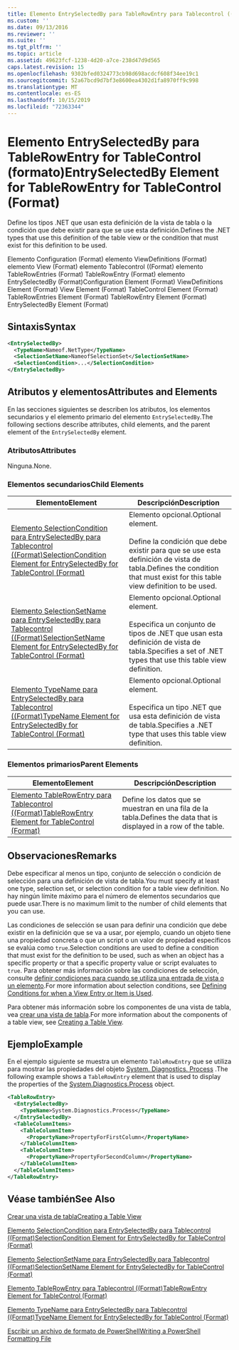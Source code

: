 ```yaml
---
title: Elemento EntrySelectedBy para TableRowEntry para Tablecontrol ((Format) | Microsoft Docs
ms.custom: ''
ms.date: 09/13/2016
ms.reviewer: ''
ms.suite: ''
ms.tgt_pltfrm: ''
ms.topic: article
ms.assetid: 49623fcf-1238-4d20-a7ce-238d47d9d565
caps.latest.revision: 15
ms.openlocfilehash: 9302bfed0324773cb98d698acdcf608f34ee19c1
ms.sourcegitcommit: 52a67bcd9d7bf3e8600ea4302d1fa8970ff9c998
ms.translationtype: MT
ms.contentlocale: es-ES
ms.lasthandoff: 10/15/2019
ms.locfileid: "72363344"
---
```

# <a name="entryselectedby-element-for-tablerowentry--for-tablecontrol-format"></a><span data-ttu-id="f56f4-102">Elemento EntrySelectedBy para TableRowEntry for TableControl (formato)</span><span class="sxs-lookup"><span data-stu-id="f56f4-102">EntrySelectedBy Element for TableRowEntry  for TableControl (Format)</span></span>

<span data-ttu-id="f56f4-103">Define los tipos .NET que usan esta definición de la vista de tabla o la condición que debe existir para que se use esta definición.</span><span class="sxs-lookup"><span data-stu-id="f56f4-103">Defines the .NET types that use this definition of the table view or the condition that must exist for this definition to be used.</span></span>

<span data-ttu-id="f56f4-104">Elemento Configuration (Format) elemento ViewDefinitions (Format) elemento View (Format) elemento Tablecontrol ((Format) elemento TableRowEntries (Format) TableRowEntry (Format) elemento EntrySelectedBy (Format)</span><span class="sxs-lookup"><span data-stu-id="f56f4-104">Configuration Element (Format) ViewDefinitions Element (Format) View Element (Format) TableControl Element (Format) TableRowEntries Element (Format) TableRowEntry Element (Format) EntrySelectedBy Element (Format)</span></span>

## <a name="syntax"></a><span data-ttu-id="f56f4-105">Sintaxis</span><span class="sxs-lookup"><span data-stu-id="f56f4-105">Syntax</span></span>

```xml
<EntrySelectedBy>
  <TypeName>Nameof.NetType</TypeName>
  <SelectionSetName>NameofSelectionSet</SelectionSetName>
  <SelectionCondition>...</SelectionCondition>
</EntrySelectedBy>
```

## <a name="attributes-and-elements"></a><span data-ttu-id="f56f4-106">Atributos y elementos</span><span class="sxs-lookup"><span data-stu-id="f56f4-106">Attributes and Elements</span></span>

<span data-ttu-id="f56f4-107">En las secciones siguientes se describen los atributos, los elementos secundarios y el elemento primario del elemento `EntrySelectedBy`.</span><span class="sxs-lookup"><span data-stu-id="f56f4-107">The following sections describe attributes, child elements, and the parent element of the `EntrySelectedBy` element.</span></span>

### <a name="attributes"></a><span data-ttu-id="f56f4-108">Atributos</span><span class="sxs-lookup"><span data-stu-id="f56f4-108">Attributes</span></span>

<span data-ttu-id="f56f4-109">Ninguna.</span><span class="sxs-lookup"><span data-stu-id="f56f4-109">None.</span></span>

### <a name="child-elements"></a><span data-ttu-id="f56f4-110">Elementos secundarios</span><span class="sxs-lookup"><span data-stu-id="f56f4-110">Child Elements</span></span>

|<span data-ttu-id="f56f4-111">Elemento</span><span class="sxs-lookup"><span data-stu-id="f56f4-111">Element</span></span>|<span data-ttu-id="f56f4-112">Descripción</span><span class="sxs-lookup"><span data-stu-id="f56f4-112">Description</span></span>|
|-------------|-----------------|
|[<span data-ttu-id="f56f4-113">Elemento SelectionCondition para EntrySelectedBy para Tablecontrol ((Format)</span><span class="sxs-lookup"><span data-stu-id="f56f4-113">SelectionCondition Element for EntrySelectedBy for TableControl (Format)</span></span>](./selectioncondition-element-for-entryselectedby-for-tablecontrol-format.md)|<span data-ttu-id="f56f4-114">Elemento opcional.</span><span class="sxs-lookup"><span data-stu-id="f56f4-114">Optional element.</span></span><br /><br /> <span data-ttu-id="f56f4-115">Define la condición que debe existir para que se use esta definición de vista de tabla.</span><span class="sxs-lookup"><span data-stu-id="f56f4-115">Defines the condition that must exist for this table view definition to be used.</span></span>|
|[<span data-ttu-id="f56f4-116">Elemento SelectionSetName para EntrySelectedBy para Tablecontrol ((Format)</span><span class="sxs-lookup"><span data-stu-id="f56f4-116">SelectionSetName Element for EntrySelectedBy for TableControl (Format)</span></span>](./selectionsetname-element-for-entryselectedby-for-tablecontrol-format.md)|<span data-ttu-id="f56f4-117">Elemento opcional.</span><span class="sxs-lookup"><span data-stu-id="f56f4-117">Optional element.</span></span><br /><br /> <span data-ttu-id="f56f4-118">Especifica un conjunto de tipos de .NET que usan esta definición de vista de tabla.</span><span class="sxs-lookup"><span data-stu-id="f56f4-118">Specifies a set of .NET types that use this table view definition.</span></span>|
|[<span data-ttu-id="f56f4-119">Elemento TypeName para EntrySelectedBy para Tablecontrol ((Format)</span><span class="sxs-lookup"><span data-stu-id="f56f4-119">TypeName Element for EntrySelectedBy for TableControl (Format)</span></span>](./typename-element-for-entryselectedby-for-tablecontrol-format.md)|<span data-ttu-id="f56f4-120">Elemento opcional.</span><span class="sxs-lookup"><span data-stu-id="f56f4-120">Optional element.</span></span><br /><br /> <span data-ttu-id="f56f4-121">Especifica un tipo .NET que usa esta definición de vista de tabla.</span><span class="sxs-lookup"><span data-stu-id="f56f4-121">Specifies a .NET type that uses this table view definition.</span></span>|

### <a name="parent-elements"></a><span data-ttu-id="f56f4-122">Elementos primarios</span><span class="sxs-lookup"><span data-stu-id="f56f4-122">Parent Elements</span></span>

|<span data-ttu-id="f56f4-123">Elemento</span><span class="sxs-lookup"><span data-stu-id="f56f4-123">Element</span></span>|<span data-ttu-id="f56f4-124">Descripción</span><span class="sxs-lookup"><span data-stu-id="f56f4-124">Description</span></span>|
|-------------|-----------------|
|[<span data-ttu-id="f56f4-125">Elemento TableRowEntry para Tablecontrol ((Format)</span><span class="sxs-lookup"><span data-stu-id="f56f4-125">TableRowEntry Element for TableControl (Format)</span></span>](./tablerowentry-element-for-tablerowentries-for-tablecontrol-format.md)|<span data-ttu-id="f56f4-126">Define los datos que se muestran en una fila de la tabla.</span><span class="sxs-lookup"><span data-stu-id="f56f4-126">Defines the data that is displayed in a row of the table.</span></span>|

## <a name="remarks"></a><span data-ttu-id="f56f4-127">Observaciones</span><span class="sxs-lookup"><span data-stu-id="f56f4-127">Remarks</span></span>

<span data-ttu-id="f56f4-128">Debe especificar al menos un tipo, conjunto de selección o condición de selección para una definición de vista de tabla.</span><span class="sxs-lookup"><span data-stu-id="f56f4-128">You must specify at least one type, selection set, or selection condition for a table view definition.</span></span> <span data-ttu-id="f56f4-129">No hay ningún límite máximo para el número de elementos secundarios que puede usar.</span><span class="sxs-lookup"><span data-stu-id="f56f4-129">There is no maximum limit to the number of child elements that you can use.</span></span>

<span data-ttu-id="f56f4-130">Las condiciones de selección se usan para definir una condición que debe existir en la definición que se va a usar, por ejemplo, cuando un objeto tiene una propiedad concreta o que un script o un valor de propiedad específicos se evalúa como `true`.</span><span class="sxs-lookup"><span data-stu-id="f56f4-130">Selection conditions are used to define a condition that must exist for the definition to be used, such as when an object has a specific property or that a specific property value or script evaluates to `true`.</span></span> <span data-ttu-id="f56f4-131">Para obtener más información sobre las condiciones de selección, consulte [definir condiciones para cuando se utiliza una entrada de vista o un elemento](./defining-conditions-for-displaying-data.md).</span><span class="sxs-lookup"><span data-stu-id="f56f4-131">For more information about selection conditions, see [Defining Conditions for when a View Entry or Item is Used](./defining-conditions-for-displaying-data.md).</span></span>

<span data-ttu-id="f56f4-132">Para obtener más información sobre los componentes de una vista de tabla, vea [crear una vista de tabla](./creating-a-table-view.md).</span><span class="sxs-lookup"><span data-stu-id="f56f4-132">For more information about the components of a table view, see [Creating a Table View](./creating-a-table-view.md).</span></span>

## <a name="example"></a><span data-ttu-id="f56f4-133">Ejemplo</span><span class="sxs-lookup"><span data-stu-id="f56f4-133">Example</span></span>

<span data-ttu-id="f56f4-134">En el ejemplo siguiente se muestra un elemento `TableRowEntry` que se utiliza para mostrar las propiedades del objeto [System. Diagnostics. Process](/dotnet/api/System.Diagnostics.Process) .</span><span class="sxs-lookup"><span data-stu-id="f56f4-134">The following example shows a `TableRowEntry` element that is used to display the properties of the [System.Diagnostics.Process](/dotnet/api/System.Diagnostics.Process) object.</span></span>

```xml
<TableRowEntry>
  <EntrySelectedBy>
    <TypeName>System.Diagnostics.Process</TypeName>
  </EntrySelectedBy>
  <TableColumnItems>
    <TableColumnItem>
      <PropertyName>PropertyForFirstColumn</PropertyName>
    </TableColumnItem>
    <TableColumnItem>
      <PropertyName>PropertyForSecondColumn</PropertyName>
    </TableColumnItem>
  </TableColumnItems>
</TableRowEntry>
```

## <a name="see-also"></a><span data-ttu-id="f56f4-135">Véase también</span><span class="sxs-lookup"><span data-stu-id="f56f4-135">See Also</span></span>

[<span data-ttu-id="f56f4-136">Crear una vista de tabla</span><span class="sxs-lookup"><span data-stu-id="f56f4-136">Creating a Table View</span></span>](./creating-a-table-view.md)

[<span data-ttu-id="f56f4-137">Elemento SelectionCondition para EntrySelectedBy para Tablecontrol ((Format)</span><span class="sxs-lookup"><span data-stu-id="f56f4-137">SelectionCondition Element for EntrySelectedBy for TableControl (Format)</span></span>](./selectioncondition-element-for-entryselectedby-for-tablecontrol-format.md)

[<span data-ttu-id="f56f4-138">Elemento SelectionSetName para EntrySelectedBy para Tablecontrol ((Format)</span><span class="sxs-lookup"><span data-stu-id="f56f4-138">SelectionSetName Element for EntrySelectedBy for TableControl (Format)</span></span>](./selectionsetname-element-for-entryselectedby-for-tablecontrol-format.md)

[<span data-ttu-id="f56f4-139">Elemento TableRowEntry para Tablecontrol ((Format)</span><span class="sxs-lookup"><span data-stu-id="f56f4-139">TableRowEntry Element for TableControl (Format)</span></span>](./tablerowentry-element-for-tablerowentries-for-tablecontrol-format.md)

[<span data-ttu-id="f56f4-140">Elemento TypeName para EntrySelectedBy para Tablecontrol ((Format)</span><span class="sxs-lookup"><span data-stu-id="f56f4-140">TypeName Element for EntrySelectedBy for TableControl (Format)</span></span>](./typename-element-for-entryselectedby-for-tablecontrol-format.md)

[<span data-ttu-id="f56f4-141">Escribir un archivo de formato de PowerShell</span><span class="sxs-lookup"><span data-stu-id="f56f4-141">Writing a PowerShell Formatting File</span></span>](./writing-a-powershell-formatting-file.md)
